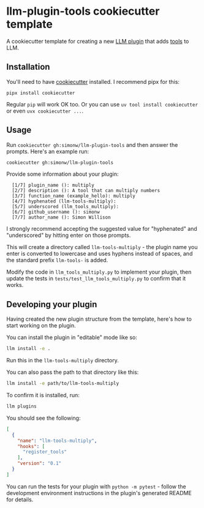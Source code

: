 # llm-plugin-tools cookiecutter template

A cookiecutter template for creating a new [LLM plugin](https://llm.datasette.io/en/stable/plugins/index.html) that adds [tools](https://llm.datasette.io/en/latest/tools.html) to LLM.

## Installation

You'll need to have [cookiecutter](https://cookiecutter.readthedocs.io/) installed. I recommend pipx for this:

    pipx install cookiecutter

Regular `pip` will work OK too. Or you can use `uv tool install cookiecutter` or even `uvx cookiecutter ...`.

## Usage

Run `cookiecutter gh:simonw/llm-plugin-tools` and then answer the prompts. Here's an example run:

```bash
cookiecutter gh:simonw/llm-plugin-tools
```
Provide some information about your plugin:
```
  [1/7] plugin_name (): multiply
  [2/7] description (): A tool that can multiply numbers
  [3/7] function_name (example_hello): multiply
  [4/7] hyphenated (llm-tools-multiply):
  [5/7] underscored (llm_tools_multiply):
  [6/7] github_username (): simonw
  [7/7] author_name (): Simon Willison
```
I strongly recommend accepting the suggested value for "hyphenated" and "underscored" by hitting enter on those prompts.

This will create a directory called `llm-tools-multiply` - the plugin name you enter is converted to lowercase and uses hyphens instead of spaces, and the standard prefix `llm-tools-` is added.

Modify the code in `llm_tools_multiply.py` to implement your plugin, then update the tests in `tests/test_llm_tools_multiply.py` to confirm that it works.

## Developing your plugin

Having created the new plugin structure from the template, here's how to start working on the plugin.

You can install the plugin in "editable" mode like so:

```bash
llm install -e .
```
Run this in the `llm-tools-multiply` directory.

You can also pass the path to that directory like this:

```bash
llm install -e path/to/llm-tools-multiply
```

To confirm it is installed, run:

```bash
llm plugins
```

You should see the following:
```json
[
  {
    "name": "llm-tools-multiply",
    "hooks": [
      "register_tools"
    ],
    "version": "0.1"
  }
]
```
You can run the tests for your plugin with `python -m pytest` - follow the development environment instructions in the plugin's generated README for details.
